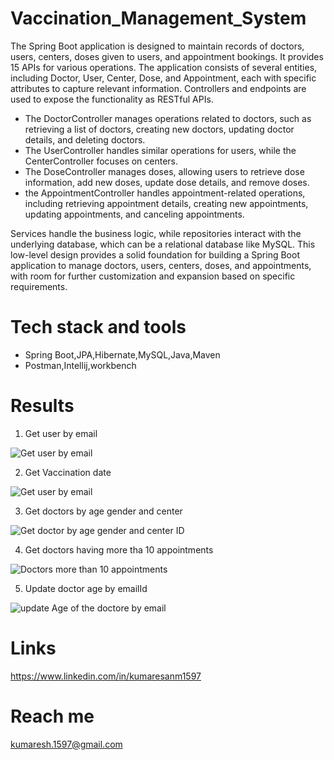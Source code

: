 # Vaccination_Management_System
The Spring Boot application is designed to maintain records of doctors, users, centers, doses given to users, and appointment bookings. 
It provides 15 APIs for various operations. The application consists of several entities, including Doctor, User, Center, Dose, and Appointment, each with 
specific attributes to capture relevant information. Controllers and endpoints are used to expose the functionality as RESTful APIs.

- The DoctorController manages operations related to doctors, such as retrieving a list of doctors, creating new doctors, updating doctor details,
   and deleting doctors.
- The UserController handles similar operations for users, while the CenterController focuses on centers.
- The DoseController manages doses, allowing users to retrieve dose information, add new doses, update dose details, and remove doses.
- the AppointmentController handles appointment-related operations, including retrieving appointment details, creating new appointments, updating appointments, and canceling appointments.

Services handle the business logic, while repositories interact with the underlying database, which can be a relational database like MySQL. 
This low-level design provides a solid foundation for building a Spring Boot application to manage doctors, users, centers, doses, and appointments, 
with room for further customization and expansion based on specific requirements.

# Tech stack and tools
- Spring Boot,JPA,Hibernate,MySQL,Java,Maven 
- Postman,Intellij,workbench

# Results

1) Get user by email

![Get user by email](https://github.com/kumaresh1597/Vaccination_Management_System/assets/115056892/76b9c505-abe4-4496-bf7b-6912937e5faf)

2) Get Vaccination date

![Get user by email](https://github.com/kumaresh1597/Vaccination_Management_System/assets/115056892/646a9ca1-142e-4925-8205-c92795541cbb)

3) Get doctors by age gender and center

![Get doctor by age gender and center ID](https://github.com/kumaresh1597/Vaccination_Management_System/assets/115056892/cd517ad1-0ece-4088-b451-14906bd3f410)

4) Get doctors having more tha 10 appointments

![Doctors more than 10 appointments](https://github.com/kumaresh1597/Vaccination_Management_System/assets/115056892/f6afb558-8f3d-4c36-9c37-c1db01365341)

5) Update doctor age by emailId

![update Age of the doctore by email](https://github.com/kumaresh1597/Vaccination_Management_System/assets/115056892/090a3600-f50f-4e74-bb14-47f16580e496)


# Links
https://www.linkedin.com/in/kumaresanm1597

# Reach me
kumaresh.1597@gmail.com

